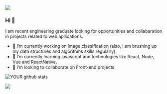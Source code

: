 

<img src="https://github.com/felipeat07/imgs/img1.gif">

### Hi 👋
I am recent engineering graduate looking for opportunities and collabaration in projects related to web apllications.
- 🔭 I’m currently working on image classification (also, I am brushing up my data structures and algorithms skills regularly).
- 🌱 I’m currently learning javascript and technologies like React, Node, Vue and ReactNative.
- 🤝 I’m looking to collaborate on Front-end projects. 

![YOUR github stats](https://github-readme-stats.vercel.app/api?username=felipeat07)

[<img src="https://img.shields.io/badge/linkedin-%230077B5.svg?&style=for-the-badge&logo=linkedin&logoColor=white" />](https://www.linkedin.com/in/USERNAME/)
